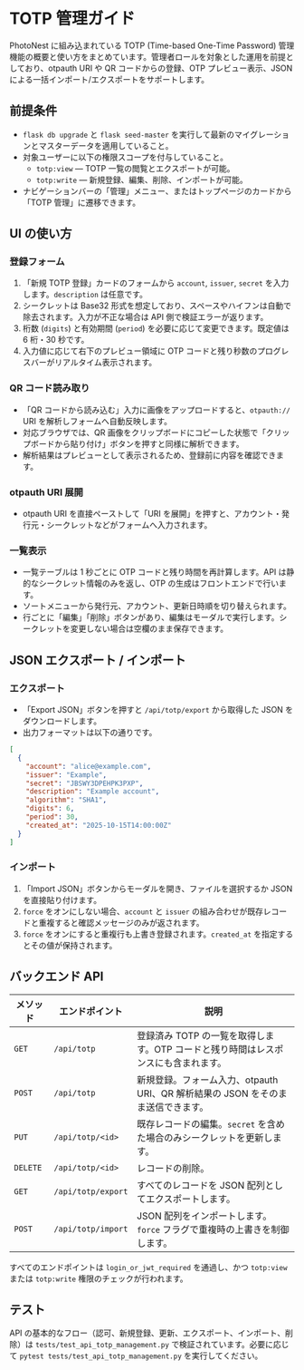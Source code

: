 # TOTP 管理ガイド

PhotoNest に組み込まれている TOTP (Time-based One-Time Password) 管理機能の概要と使い方をまとめています。管理者ロールを対象とした運用を前提としており、otpauth URI や QR コードからの登録、OTP プレビュー表示、JSON による一括インポート/エクスポートをサポートします。

## 前提条件

- `flask db upgrade` と `flask seed-master` を実行して最新のマイグレーションとマスターデータを適用していること。
- 対象ユーザーに以下の権限スコープを付与していること。
  - `totp:view` — TOTP 一覧の閲覧とエクスポートが可能。
  - `totp:write` — 新規登録、編集、削除、インポートが可能。
- ナビゲーションバーの「管理」メニュー、またはトップページのカードから「TOTP 管理」に遷移できます。

## UI の使い方

### 登録フォーム

1. 「新規 TOTP 登録」カードのフォームから `account`, `issuer`, `secret` を入力します。`description` は任意です。
2. シークレットは Base32 形式を想定しており、スペースやハイフンは自動で除去されます。入力が不正な場合は API 側で検証エラーが返ります。
3. 桁数 (`digits`) と有効期間 (`period`) を必要に応じて変更できます。既定値は 6 桁・30 秒です。
4. 入力値に応じて右下のプレビュー領域に OTP コードと残り秒数のプログレスバーがリアルタイム表示されます。

### QR コード読み取り

- 「QR コードから読み込む」入力に画像をアップロードすると、`otpauth://` URI を解析しフォームへ自動反映します。
- 対応ブラウザでは、QR 画像をクリップボードにコピーした状態で「クリップボードから貼り付け」ボタンを押すと同様に解析できます。
- 解析結果はプレビューとして表示されるため、登録前に内容を確認できます。

### otpauth URI 展開

- otpauth URI を直接ペーストして「URI を展開」を押すと、アカウント・発行元・シークレットなどがフォームへ入力されます。

### 一覧表示

- 一覧テーブルは 1 秒ごとに OTP コードと残り時間を再計算します。API は静的なシークレット情報のみを返し、OTP の生成はフロントエンドで行います。
- ソートメニューから発行元、アカウント、更新日時順を切り替えられます。
- 行ごとに「編集」「削除」ボタンがあり、編集はモーダルで実行します。シークレットを変更しない場合は空欄のまま保存できます。

## JSON エクスポート / インポート

### エクスポート

- 「Export JSON」ボタンを押すと `/api/totp/export` から取得した JSON をダウンロードします。
- 出力フォーマットは以下の通りです。

```json
[
  {
    "account": "alice@example.com",
    "issuer": "Example",
    "secret": "JBSWY3DPEHPK3PXP",
    "description": "Example account",
    "algorithm": "SHA1",
    "digits": 6,
    "period": 30,
    "created_at": "2025-10-15T14:00:00Z"
  }
]
```

### インポート

1. 「Import JSON」ボタンからモーダルを開き、ファイルを選択するか JSON を直接貼り付けます。
2. `force` をオンにしない場合、`account` と `issuer` の組み合わせが既存レコードと重複すると確認メッセージのみが返されます。
3. `force` をオンにすると重複行も上書き登録されます。`created_at` を指定するとその値が保持されます。

## バックエンド API

| メソッド | エンドポイント | 説明 |
| --- | --- | --- |
| `GET` | `/api/totp` | 登録済み TOTP の一覧を取得します。OTP コードと残り時間はレスポンスにも含まれます。 |
| `POST` | `/api/totp` | 新規登録。フォーム入力、otpauth URI、QR 解析結果の JSON をそのまま送信できます。 |
| `PUT` | `/api/totp/<id>` | 既存レコードの編集。`secret` を含めた場合のみシークレットを更新します。 |
| `DELETE` | `/api/totp/<id>` | レコードの削除。 |
| `GET` | `/api/totp/export` | すべてのレコードを JSON 配列としてエクスポートします。 |
| `POST` | `/api/totp/import` | JSON 配列をインポートします。`force` フラグで重複時の上書きを制御します。 |

すべてのエンドポイントは `login_or_jwt_required` を通過し、かつ `totp:view` または `totp:write` 権限のチェックが行われます。

## テスト

API の基本的なフロー（認可、新規登録、更新、エクスポート、インポート、削除）は `tests/test_api_totp_management.py` で検証されています。必要に応じて `pytest tests/test_api_totp_management.py` を実行してください。
